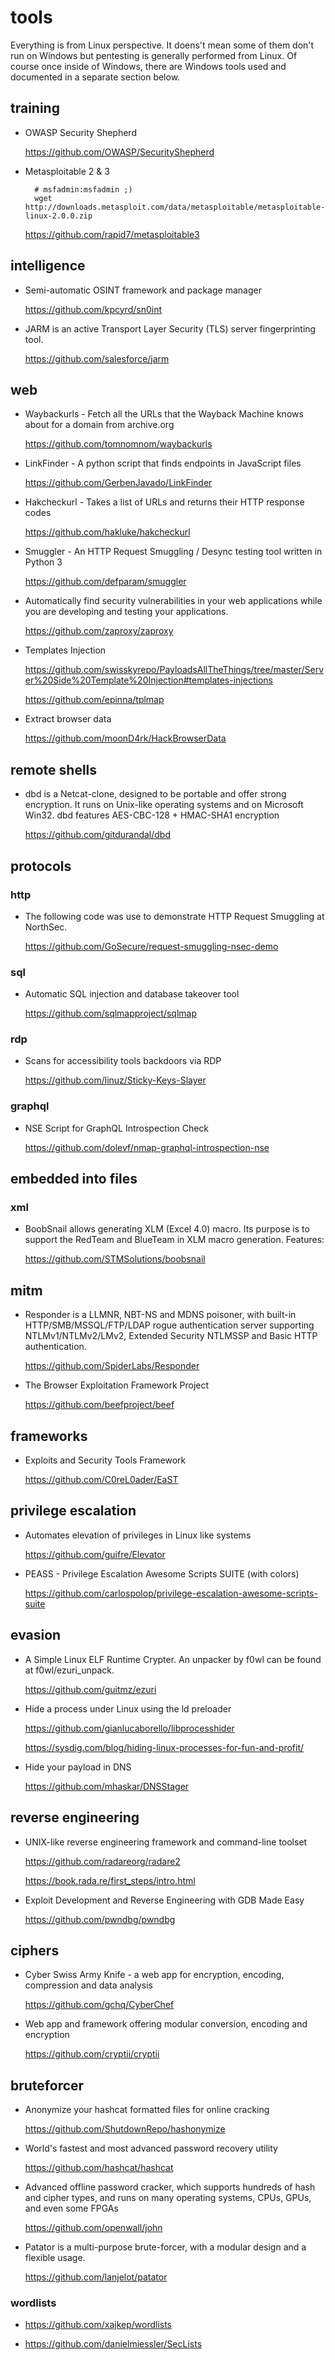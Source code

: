 # tools

Everything is from Linux perspective. It doens't mean some of them don't run on Windows but pentesting is generally performed from Linux. Of course once inside of Windows, there are Windows tools used and documented in a separate section below.

## training

- OWASP Security Shepherd

    https://github.com/OWASP/SecurityShepherd

- Metasploitable 2 & 3

        # msfadmin:msfadmin ;)
        wget http://downloads.metasploit.com/data/metasploitable/metasploitable-linux-2.0.0.zip

    https://github.com/rapid7/metasploitable3

## intelligence

- Semi-automatic OSINT framework and package manager

    https://github.com/kpcyrd/sn0int

- JARM is an active Transport Layer Security (TLS) server fingerprinting tool.

    https://github.com/salesforce/jarm

## web

- Waybackurls - Fetch all the URLs that the Wayback Machine knows about for a domain from archive.org

    https://github.com/tomnomnom/waybackurls

- LinkFinder - A python script that finds endpoints in JavaScript files

    https://github.com/GerbenJavado/LinkFinder

- Hakcheckurl -  Takes a list of URLs and returns their HTTP response codes

    https://github.com/hakluke/hakcheckurl

- Smuggler - An HTTP Request Smuggling / Desync testing tool written in Python 3

    https://github.com/defparam/smuggler

- Automatically find security vulnerabilities in your web applications while you are developing and testing your applications.

    https://github.com/zaproxy/zaproxy

- Templates Injection

    https://github.com/swisskyrepo/PayloadsAllTheThings/tree/master/Server%20Side%20Template%20Injection#templates-injections

    https://github.com/epinna/tplmap

- Extract browser data

    https://github.com/moonD4rk/HackBrowserData

## remote shells

- dbd is a Netcat-clone, designed to be portable and offer strong encryption. It runs on Unix-like operating systems and on Microsoft Win32. dbd features AES-CBC-128 + HMAC-SHA1 encryption

    https://github.com/gitdurandal/dbd

## protocols

### http

- The following code was use to demonstrate HTTP Request Smuggling at NorthSec.

    https://github.com/GoSecure/request-smuggling-nsec-demo

### sql

- Automatic SQL injection and database takeover tool

    https://github.com/sqlmapproject/sqlmap

### rdp

- Scans for accessibility tools backdoors via RDP

    https://github.com/linuz/Sticky-Keys-Slayer

### graphql

- NSE Script for GraphQL Introspection Check

    https://github.com/dolevf/nmap-graphql-introspection-nse

## embedded into files

### xml

- BoobSnail allows generating XLM (Excel 4.0) macro. Its purpose is to support the RedTeam and BlueTeam in XLM macro generation. Features:

    https://github.com/STMSolutions/boobsnail

## mitm

- Responder is a LLMNR, NBT-NS and MDNS poisoner, with built-in HTTP/SMB/MSSQL/FTP/LDAP rogue authentication server supporting NTLMv1/NTLMv2/LMv2, Extended Security NTLMSSP and Basic HTTP authentication.

    https://github.com/SpiderLabs/Responder

- The Browser Exploitation Framework Project

    https://github.com/beefproject/beef

## frameworks

- Exploits and Security Tools Framework

    https://github.com/C0reL0ader/EaST

## privilege escalation

- Automates elevation of privileges in Linux like systems

    https://github.com/guifre/Elevator

- PEASS - Privilege Escalation Awesome Scripts SUITE (with colors)

    https://github.com/carlospolop/privilege-escalation-awesome-scripts-suite

## evasion

- A Simple Linux ELF Runtime Crypter. An unpacker by f0wl can be found at f0wl/ezuri_unpack.

    https://github.com/guitmz/ezuri

- Hide a process under Linux using the ld preloader

    https://github.com/gianlucaborello/libprocesshider

    https://sysdig.com/blog/hiding-linux-processes-for-fun-and-profit/
    
- Hide your payload in DNS

    https://github.com/mhaskar/DNSStager
    
## reverse engineering

- UNIX-like reverse engineering framework and command-line toolset

    https://github.com/radareorg/radare2

    https://book.rada.re/first_steps/intro.html

- Exploit Development and Reverse Engineering with GDB Made Easy

    https://github.com/pwndbg/pwndbg

## ciphers

- Cyber Swiss Army Knife - a web app for encryption, encoding, compression and data analysis

    https://github.com/gchq/CyberChef

- Web app and framework offering modular conversion, encoding and encryption

    https://github.com/cryptii/cryptii

## bruteforcer

- Anonymize your hashcat formatted files for online cracking

    https://github.com/ShutdownRepo/hashonymize

- World's fastest and most advanced password recovery utility

    https://github.com/hashcat/hashcat

- Advanced offline password cracker, which supports hundreds of hash and cipher types, and runs on many operating systems, CPUs, GPUs, and even some FPGAs

    https://github.com/openwall/john

- Patator is a multi-purpose brute-forcer, with a modular design and a flexible usage.

    https://github.com/lanjelot/patator

### wordlists

- https://github.com/xajkep/wordlists

- https://github.com/danielmiessler/SecLists

